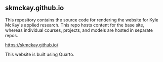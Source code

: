 ## skmckay.github.io

This repository contains the source code for rendering the website for Kyle McKay's applied research. This repo hosts content for the base site, whereas individual courses, projects, and models are hosted in separate repos. 

<https://skmckay.github.io/>

This website is built using Quarto.

